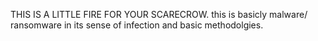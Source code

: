 THIS IS A LITTLE FIRE FOR YOUR SCARECROW. 
this is basicly malware/ ransomware in its sense of infection and basic methodolgies.
